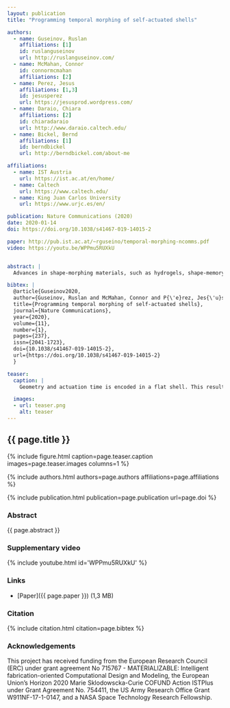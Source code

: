 ```yaml
---
layout: publication
title: "Programming temporal morphing of self-actuated shells"

authors:
  - name: Guseinov, Ruslan
    affiliations: [1]
    id: ruslanguseinov
    url: http://ruslanguseinov.com/
  - name: McMahan, Connor
    id: connormcmahan
    affiliations: [2]
  - name: Perez, Jesus
    affiliations: [1,3]
    id: jesusperez
    url: https://jesusprod.wordpress.com/
  - name: Daraio, Chiara
    affiliations: [2]
    id: chiaradaraio
    url: http://www.daraio.caltech.edu/
  - name: Bickel, Bernd
    affiliations: [1]
    id: berndbickel
    url: http://berndbickel.com/about-me

affiliations:
  - name: IST Austria
    url: https://ist.ac.at/en/home/
  - name: Caltech
    url: https://www.caltech.edu/
  - name: King Juan Carlos University
    url: https://www.urjc.es/en/

publication: Nature Communications (2020)
date: 2020-01-14
doi: https://doi.org/10.1038/s41467-019-14015-2

paper: http://pub.ist.ac.at/~rguseino/temporal-morphing-ncomms.pdf
video: https://youtu.be/WPPmu5RUXkU


abstract: |
  Advances in shape-morphing materials, such as hydrogels, shape-memory polymers and light-responsive polymers have enabled prescribing self-directed deformations of initially flat geometries. However, most proposed solutions evolve towards a target geometry without considering time-dependent actuation paths. To achieve more complex geometries and avoid self-collisions, it is critical to encode a spatial and temporal shape evolution within the initially flat shell. Recent realizations of time-dependent morphing are limited to the actuation of few, discrete hinges and cannot form doubly curved surfaces. Here, we demonstrate a method for encoding temporal shape evolution in architected shells that assume complex shapes and doubly curved geometries. The shells are non-periodic tessellations of pre-stressed contractile unit cells that soften in water at rates prescribed locally by mesostructure geometry. The ensuing midplane contraction is coupled to the formation of encoded curvatures. We propose an inverse design tool based on a data-driven model for unit cells’ temporal responses. 

bibtex: |
  @article{Guseinov2020,
  author={Guseinov, Ruslan and McMahan, Connor and P{\'e}rez, Jes{\'u}s and Daraio, Chiara and Bickel, Bernd},
  title={Programming temporal morphing of self-actuated shells},
  journal={Nature Communications},
  year={2020},
  volume={11},
  number={1},
  pages={237},
  issn={2041-1723},
  doi={10.1038/s41467-019-14015-2},
  url={https://doi.org/10.1038/s41467-019-14015-2}
  }

teaser:
  caption: |
    Geometry and actuation time is encoded in a flat shell. This results in a morphing process without self-collisions.

  images:
  - url: teaser.png
    alt: teaser
---
```


## {{ page.title }}

{% include figure.html caption=page.teaser.caption images=page.teaser.images columns=1 %}

{% include authors.html authors=page.authors affiliations=page.affiliations %}

{% include publication.html publication=page.publication url=page.doi %}

### Abstract

{{ page.abstract }}

### Supplementary video

{% include youtube.html id='WPPmu5RUXkU' %}

### Links

* [Paper]({{ page.paper }}) (1,3 MB)

### Citation

{% include citation.html citation=page.bibtex %}

### Acknowledgements

This project has received funding from the European Research Council (ERC) under grant agreement No 715767 - MATERIALIZABLE:
Intelligent fabrication-oriented Computational Design and Modeling, the European Union’s Horizon 2020 Marie Sklodowscka-Curie
COFUND Action ISTPlus under Grant Agreement No. 754411, the US Army Research Office Grant W911NF-17-1-0147, and a NASA Space
Technology Research Fellowship.
